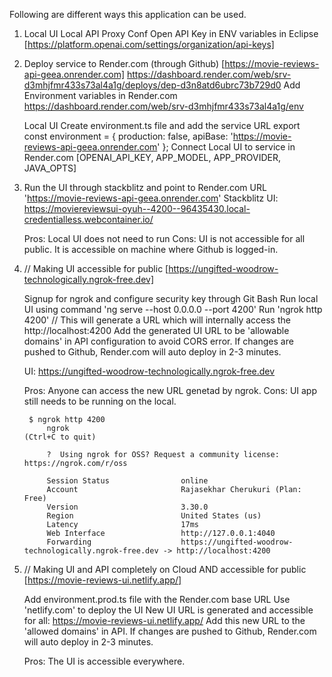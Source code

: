 Following are different ways this application can be used.

1.
	Local UI
	Local API
	Proxy Conf
	Open API Key in ENV variables in Eclipse	[https://platform.openai.com/settings/organization/api-keys]


2.
	Deploy service to Render.com (through Github)	[https://movie-reviews-api-geea.onrender.com]
		https://dashboard.render.com/web/srv-d3mhjfmr433s73al4a1g/deploys/dep-d3n8atd6ubrc73b729d0
	Add Environment variables in Render.com
		https://dashboard.render.com/web/srv-d3mhjfmr433s73al4a1g/env
	
	Local UI
	Create environment.ts file and add the service URL 
		export const environment = {
		  production: false,
		  apiBase: 'https://movie-reviews-api-geea.onrender.com'
		};
	Connect Local UI to service in Render.com	[OPENAI_API_KEY, APP_MODEL, APP_PROVIDER, JAVA_OPTS]
	
3. Run the UI through stackblitz and point to Render.com URL 'https://movie-reviews-api-geea.onrender.com'
	Stackblitz UI: https://moviereviewsui-oyuh--4200--96435430.local-credentialless.webcontainer.io/
	
	Pros: Local UI does not need to run
	Cons: UI is not accessible for all public. It is accessible on machine where Github is logged-in.
	

4. // Making UI accessible for public [https://ungifted-woodrow-technologically.ngrok-free.dev]

	Signup for ngrok and configure security key through Git Bash
	Run local UI using command 'ng serve --host 0.0.0.0 --port 4200'
	Run 'ngrok http 4200' // This will generate a URL which will internally access the http://localhost:4200
	Add the generated UI URL to be 'allowable domains' in API configuration to avoid CORS error. If changes are pushed to Github, Render.com will auto deploy in 2-3 minutes.
	
	UI: https://ungifted-woodrow-technologically.ngrok-free.dev
	
	
	Pros: Anyone can access the new URL genetad by ngrok.
	Cons: UI app still needs to be running on the local.
	
		$ ngrok http 4200
			ngrok                                                                                                                                                       (Ctrl+C to quit)

			?  Using ngrok for OSS? Request a community license: https://ngrok.com/r/oss

			Session Status                online
			Account                       Rajasekhar Cherukuri (Plan: Free)
			Version                       3.30.0
			Region                        United States (us)
			Latency                       17ms
			Web Interface                 http://127.0.0.1:4040
			Forwarding                    https://ungifted-woodrow-technologically.ngrok-free.dev -> http://localhost:4200
			
			

5. // Making UI and API completely on Cloud AND accessible for public [https://movie-reviews-ui.netlify.app/]

	Add environment.prod.ts file with the Render.com base URL
	Use 'netlify.com' to deploy the UI
	New UI URL is generated and accessible for all: https://movie-reviews-ui.netlify.app/
	Add this new URL to the 'allowed domains' in API. If changes are pushed to Github, Render.com will auto deploy in 2-3 minutes.
	
	Pros: The UI is accessible everywhere.
	